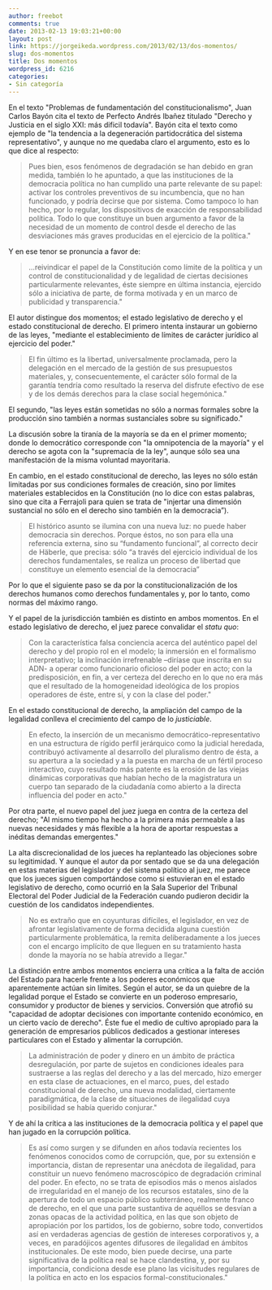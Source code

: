 ```yaml
---
author: freebot
comments: true
date: 2013-02-13 19:03:21+00:00
layout: post
link: https://jorgeikeda.wordpress.com/2013/02/13/dos-momentos/
slug: dos-momentos
title: Dos momentos
wordpress_id: 6216
categories:
- Sin categoría
---
```


En el texto "Problemas de fundamentación del constitucionalismo", Juan Carlos Bayón cita el texto de Perfecto Andrés Ibañez titulado "Derecho y Justicia en el siglo XXI: más dificil todavía". Bayón cita el texto como ejemplo de "la tendencia a la degeneración partidocrática del sistema representativo", y aunque no me quedaba claro el argumento, esto es lo que dice al respecto:





<blockquote>Pues bien, esos fenómenos de degradación se han debido en gran medida, también lo he apuntado, a que las instituciones de la democracia política no han cumplido una parte relevante de su papel: activar los controles preventivos de su incumbencia, que no han funcionado, y podría decirse que por sistema. Como tampoco lo han hecho, por lo regular, los dispositivos de exacción de responsabilidad política. Todo lo que constituye un buen argumento a favor de la necesidad de un momento de control desde el derecho de las desviaciones más graves producidas en el ejercicio de la política."</blockquote>



Y en ese tenor se pronuncia a favor de:




<blockquote>...reivindicar el papel de la Constitución como límite de la política y un control de constitucionalidad y de legalidad de ciertas decisiones particularmente relevantes, éste siempre en última instancia, ejercido sólo a iniciativa de parte, de forma motivada y en un marco de publicidad y transparencia."</blockquote>



El autor distingue dos momentos; el estado legislativo de derecho y el estado constitucional de derecho. El primero intenta instaurar un gobierno de las leyes, "mediante el establecimiento de límites de carácter jurídico al ejercicio del poder."




<blockquote>El fin último es la libertad, universalmente proclamada, pero la
delegación en el mercado de la gestión de sus presupuestos materiales, y, consecuentemente, el carácter sólo formal de la garantía tendría como resultado la reserva del disfrute efectivo de ese y de los demás derechos para la clase social hegemónica."</blockquote>



El segundo, "las leyes están sometidas no sólo a normas formales sobre la producción sino también a normas sustanciales sobre su significado."

La discusión sobre la tiranía de la mayoría se da en el primer momento; donde lo democrático corresponde con "la omnipotencia de la mayoría" y el  derecho se agota con la "supremacía de la ley", aunque sólo sea una manifestación de la misma voluntad mayoritaria.

En cambio, en el estado constitucional de derecho, las leyes no sólo están limitadas por sus condiciones formales de creación, sino por limites materiales establecidos en la Constitución (no lo dice con estas palabras, sino que cita a Ferrajoli para quien se trata de "injertar una dimensión sustancial no sólo en el derecho sino también en la democracia”).





<blockquote>El histórico asunto se ilumina con una nueva luz: no puede haber democracia sin derechos. Porque éstos, no son para ella una referencia externa, sino su “fundamento funcional”, al correcto decir de Häberle, que precisa: sólo “a través del ejercicio individual de los derechos fundamentales, se realiza un proceso de libertad que constituye un elemento esencial de la democracia”</blockquote>



Por lo que el siguiente paso se da por la constitucionalización de los derechos humanos como derechos fundamentales y, por lo tanto, como normas del máximo rango.

Y el papel de la jurisdicción también es distinto en ambos momentos. En el estado legislativo de derecho, el juez parece convalidar el _statu quo_:




<blockquote>Con la característica falsa conciencia acerca del auténtico papel del derecho y del propio rol en el modelo; la inmersión en el formalismo interpretativo; la inclinación irrefrenable –diríase que inscrita en su ADN- a operar como funcionario oficioso del poder en acto; con la predisposición, en fin, a ver certeza del derecho en lo que no era más que el resultado de la homogeneidad ideológica de los propios operadores de éste, entre sí, y con la clase del poder."</blockquote>



En el estado constitucional de derecho, la ampliación del campo de la legalidad conlleva el crecimiento del campo de lo _justiciable_.  




<blockquote>En efecto, la inserción de un mecanismo democrático-representativo en una estructura de rígido perfil jerárquico como la judicial heredada, contribuyó activamente al desarrollo del pluralismo dentro de ésta, a su apertura a la sociedad y a la puesta en marcha de un fértil proceso interactivo, cuyo resultado más
patente es la erosión de las viejas dinámicas corporativas que habían hecho de la magistratura un cuerpo tan separado de la ciudadanía como abierto a la directa influencia del poder en acto."</blockquote>



Por otra parte, el nuevo papel del juez juega en contra de la certeza del derecho; "Al mismo tiempo ha hecho a la primera más permeable a las nuevas necesidades y más flexible a la hora de aportar respuestas a inéditas demandas emergentes."

La alta discrecionalidad de los jueces ha replanteado las objeciones sobre su legitimidad. Y aunque el autor da por sentado que se da una delegación en estas materias del legislador y del sistema político al juez, me parece que los jueces siguen comportándose como si estuvieran en el estado legislativo de derecho, como ocurrió en la Sala Superior del Tribunal Electoral del Poder Judicial de la Federación cuando pudieron decidir la cuestión de los candidatos independientes. 





<blockquote>No es extraño que en coyunturas difíciles, el legislador, en vez de afrontar legislativamente de forma decidida alguna cuestión particularmente problemática, la remita deliberadamente a los jueces con el encargo implícito de que lleguen en su tratamiento hasta donde la mayoría no se había atrevido a llegar."</blockquote>



La distinción entre ambos momentos encierra una crítica a la falta de acción del Estado para hacerle frente a los poderes económicos que aparentemente actúan sin límites. Según el autor, se da un quiebre de la legalidad porque el Estado se convierte en un poderoso empresario, consumidor y productor de bienes y servicios. Conversión que atrofió su "capacidad de adoptar decisiones con importante contenido económico, en un cierto vacío de derecho". Éste fue el medio de cultivo  apropiado para la generación de empresarios públicos dedicados a gestionar intereses particulares con el Estado y alimentar la corrupción. 





<blockquote>La administración de poder y dinero en un ámbito de práctica desregulación, por parte de sujetos en condiciones ideales para sustraerse a las reglas del derecho y a las del mercado, hizo emerger en esta clase de actuaciones, en el marco, pues, del estado constitucional de derecho, una nueva modalidad, ciertamente paradigmática, de la clase de situaciones de ilegalidad cuya posibilidad se había querido conjurar."</blockquote>



Y de ahí la crítica a las instituciones de la democracia política y el papel que han jugado en la corrupción política. 





<blockquote>Es así como surgen y se difunden en años todavía recientes los fenómenos conocidos como de corrupción, que, por su extensión e importancia, distan de representar una anécdota de ilegalidad, para constituir un nuevo fenómeno macroscópico de degradación criminal del poder. En efecto, no se trata de episodios más o menos aislados de irregularidad en el manejo de los recursos estatales, sino de la apertura de todo un espacio público subterráneo, realmente franco de derecho, en el que una parte sustantiva de aquéllos se desvían a zonas opacas de la actividad política, en las que son objeto de apropiación por los partidos, los de gobierno, sobre todo, convertidos así en verdaderas agencias de gestión de intereses corporativos y, a veces, en paradójicos agentes difusores de ilegalidad en ámbitos institucionales. De este modo, bien puede decirse, una parte significativa de la política real se hace clandestina, y, por su importancia, condiciona desde ese plano las vicisitudes regulares de la política en acto en los espacios formal-constitucionales."</blockquote>








 






